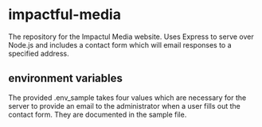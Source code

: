 # impactful-media
The repository for the Impactul Media website. Uses Express to serve over Node.js and includes a contact form which will email responses to a specified address.

## environment variables
The provided .env_sample takes four values which are necessary for the server to provide an email to the administrator when a user fills out the contact form. They are documented in the sample file.
